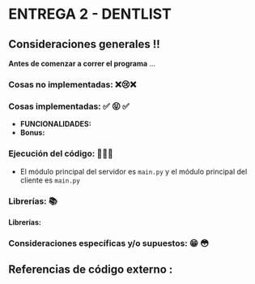 # ENTREGA 2 - DENTLIST

## Consideraciones generales :bangbang:
**Antes de comenzar a correr el programa** ...



### Cosas no implementadas: :x::cry::x:

 
### Cosas implementadas: :white_check_mark: :stuck_out_tongue_closed_eyes: :white_check_mark:

 - **FUNCIONALIDADES:**
 - **Bonus:**

### Ejecución del código:  :floppy_disk::floppy_disk::floppy_disk:

-   El módulo principal del servidor es  `main.py`  y el módulo principal del cliente es `main.py`

### Librerías: :books: 

**Librerías:**

### Consideraciones específicas y/o supuestos: :grin: :flushed: 


## Referencias de código externo :
